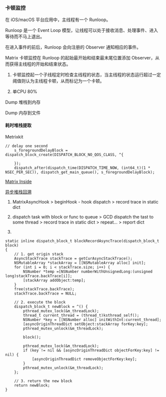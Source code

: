 ### 卡顿监控

在 iOS/macOS 平台应用中，主线程有一个 Runloop。

Runloop 是一个 Event Loop 模型，让线程可以处于接收消息、处理事件、进入等待而不马上退出。

在进入事件的前后，Runloop 会向注册的 Observer 通知相应的事件。

Matrix 卡顿监控在 Runloop 的起始最开始和结束最末尾位置添加 Observer，从而获得主线程的开始和结束状态。

1. 卡顿监控起一个子线程定时检查主线程的状态，当主线程的状态运行超过一定阈值则认为主线程卡顿，从而标记为一个卡顿。

2. 单CPU  80% 

Dump 堆栈到内存

Dump 内存到文件

#### 耗时堆栈提取



Metrixkit

```
// delay one second
    s_foregroundDelayBlock = dispatch_block_create(DISPATCH_BLOCK_NO_QOS_CLASS, ^{
       
    });
    dispatch_after(dispatch_time(DISPATCH_TIME_NOW, (int64_t)(1 * NSEC_PER_SEC)), dispatch_get_main_queue(), s_foregroundDelayBlock);
```


[Matrix Inside](https://www.randomj.top/2019/05/28/matrix-share/)

[异步堆栈回溯](https://github.com/Tencent/matrix/wiki/Matrix-for-iOS-macOS-异步堆栈回溯)

1. MatrixAsyncHook > beginHook - hook dispatch > record trace in static dict 

2. dispatch task with block or func to queue > GCD dispatch the tast to some thread > record trace in static dict > repeat... > report dict

3. 

```
static inline dispatch_block_t blockRecordAsyncTrace(dispatch_block_t block)
{
    // 1. get origin stack
    AsyncStackTrace stackTrace = getCurAsyncStackTrace();
    NSMutableArray *stackArray = [[NSMutableArray alloc] init];
    for (int i = 0; i < stackTrace.size; i++) {
        NSNumber *temp =[NSNumber numberWithUnsignedLong:(unsigned long)stackTrace.backTrace[i]];
        [stackArray addObject:temp];
    }
    free(stackTrace.backTrace);
    stackTrace.backTrace = NULL;
    
    // 2. execute the block
    dispatch_block_t newBlock = ^() {
        pthread_mutex_lock(&m_threadLock);
        thread_t current_thread = (thread_t)ksthread_self();
        NSNumber *key = [[NSNumber alloc] initWithInt:current_thread];
        [asyncOriginThreadDict setObject:stackArray forKey:key];
        pthread_mutex_unlock(&m_threadLock);
        
        block();
        
        pthread_mutex_lock(&m_threadLock);
        if (key != nil && [asyncOriginThreadDict objectForKey:key] != nil) {
            [asyncOriginThreadDict removeObjectForKey:key];
        }
        pthread_mutex_unlock(&m_threadLock);
    };
    
    // 3. return the new block
    return newBlock;
}
```